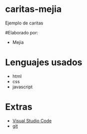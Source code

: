 # caritas-mejia

Ejemplo de caritas

#Elaborado por: 
* Mejia
# Lenguajes usados

* html
* css
* javascript 

# Extras

* [Visual Studio Code](https://code.visualstudio.com/)
* [git](https://git-scm.com/)

